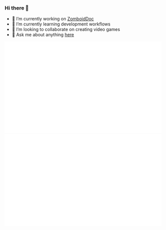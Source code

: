 ### Hi there 👋

- 🔭 I’m currently working on [ZomboidDoc](https://github.com/yooksi/pz-zdoc)
- 🌱 I’m currently learning development workflows
- 👯 I’m looking to collaborate on creating video games
- 💬 Ask me about anything [here](https://github.com/yooksi/yooksi/issues/new)

![overview](https://github.com/yooksi/github-stats/blob/master/generated/overview.svg)
![languages](https://github.com/yooksi/github-stats/blob/master/generated/languages.svg)


<!--
**yooksi/yooksi** is a ✨ _special_ ✨ repository because its `README.md` (this file) appears on your GitHub profile.

Here are some ideas to get you started:


- 🌱 I’m currently learning ...

- 🤔 I’m looking for help with ...
- 💬 Ask me about ...
- 📫 How to reach me: ...
- 😄 Pronouns: ...
- ⚡ Fun fact: ...
-->

